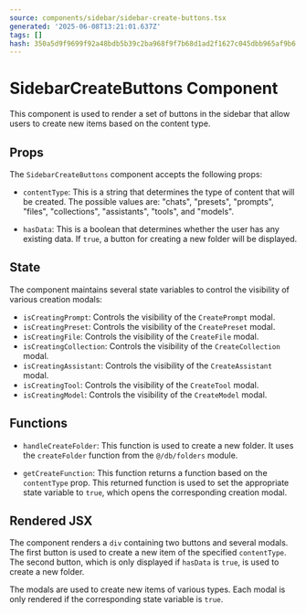 ```yaml
---
source: components/sidebar/sidebar-create-buttons.tsx
generated: '2025-06-08T13:21:01.637Z'
tags: []
hash: 350a5d9f9699f92a48bdb5b39c2ba968f9f7b68d1ad2f1627c045dbb965af9b6
---
```

# SidebarCreateButtons Component

This component is used to render a set of buttons in the sidebar that allow users to create new items based on the content type.

## Props

The `SidebarCreateButtons` component accepts the following props:

- `contentType`: This is a string that determines the type of content that will be created. The possible values are: "chats", "presets", "prompts", "files", "collections", "assistants", "tools", and "models".

- `hasData`: This is a boolean that determines whether the user has any existing data. If `true`, a button for creating a new folder will be displayed.

## State

The component maintains several state variables to control the visibility of various creation modals:

- `isCreatingPrompt`: Controls the visibility of the `CreatePrompt` modal.
- `isCreatingPreset`: Controls the visibility of the `CreatePreset` modal.
- `isCreatingFile`: Controls the visibility of the `CreateFile` modal.
- `isCreatingCollection`: Controls the visibility of the `CreateCollection` modal.
- `isCreatingAssistant`: Controls the visibility of the `CreateAssistant` modal.
- `isCreatingTool`: Controls the visibility of the `CreateTool` modal.
- `isCreatingModel`: Controls the visibility of the `CreateModel` modal.

## Functions

- `handleCreateFolder`: This function is used to create a new folder. It uses the `createFolder` function from the `@/db/folders` module.

- `getCreateFunction`: This function returns a function based on the `contentType` prop. This returned function is used to set the appropriate state variable to `true`, which opens the corresponding creation modal.

## Rendered JSX

The component renders a `div` containing two buttons and several modals. The first button is used to create a new item of the specified `contentType`. The second button, which is only displayed if `hasData` is `true`, is used to create a new folder.

The modals are used to create new items of various types. Each modal is only rendered if the corresponding state variable is `true`.

